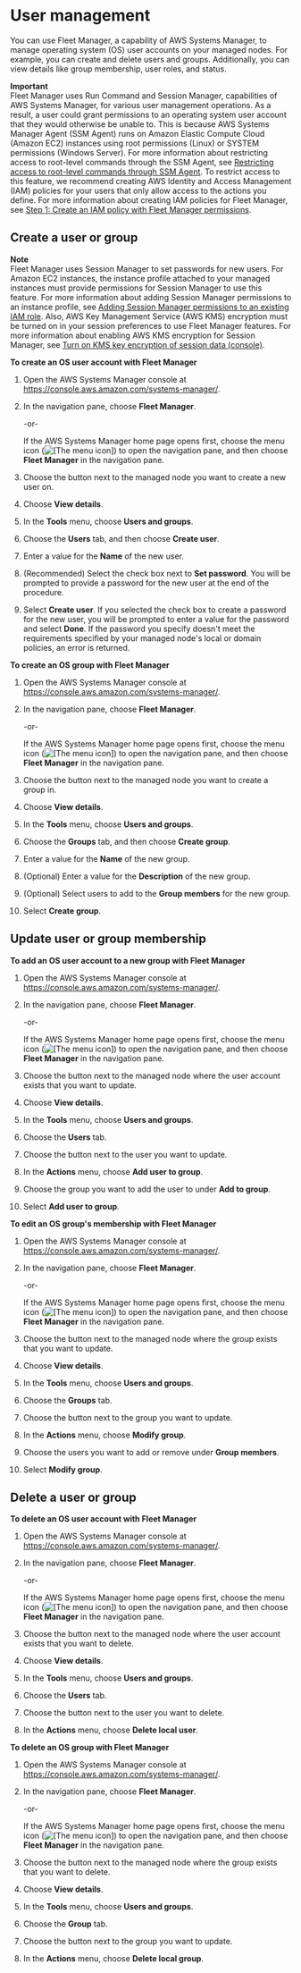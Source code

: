 # User management<a name="fleet-user-management"></a>

You can use Fleet Manager, a capability of AWS Systems Manager, to manage operating system \(OS\) user accounts on your managed nodes\. For example, you can create and delete users and groups\. Additionally, you can view details like group membership, user roles, and status\.

**Important**  
Fleet Manager uses Run Command and Session Manager, capabilities of AWS Systems Manager, for various user management operations\. As a result, a user could grant permissions to an operating system user account that they would otherwise be unable to\. This is because AWS Systems Manager Agent \(SSM Agent\) runs on Amazon Elastic Compute Cloud \(Amazon EC2\) instances using root permissions \(Linux\) or SYSTEM permissions \(Windows Server\)\. For more information about restricting access to root\-level commands through the SSM Agent, see [Restricting access to root\-level commands through SSM Agent](ssm-agent-restrict-root-level-commands.md)\. To restrict access to this feature, we recommend creating AWS Identity and Access Management \(IAM\) policies for your users that only allow access to the actions you define\. For more information about creating IAM policies for Fleet Manager, see [Step 1: Create an IAM policy with Fleet Manager permissions](fleet-setup-iam.md)\.

## Create a user or group<a name="fleet-user-management-create"></a>

**Note**  
Fleet Manager uses Session Manager to set passwords for new users\. For Amazon EC2 instances, the instance profile attached to your managed instances must provide permissions for Session Manager to use this feature\. For more information about adding Session Manager permissions to an instance profile, see [Adding Session Manager permissions to an existing IAM role](getting-started-add-permissions-to-existing-profile.md)\. Also, AWS Key Management Service \(AWS KMS\) encryption must be turned on in your session preferences to use Fleet Manager features\. For more information about enabling AWS KMS encryption for Session Manager, see [Turn on KMS key encryption of session data \(console\)](session-preferences-enable-encryption.md)\.

**To create an OS user account with Fleet Manager**

1. Open the AWS Systems Manager console at [https://console\.aws\.amazon\.com/systems\-manager/](https://console.aws.amazon.com/systems-manager/)\.

1. In the navigation pane, choose **Fleet Manager**\.

   \-or\-

   If the AWS Systems Manager home page opens first, choose the menu icon \(![\[The menu icon\]](http://docs.aws.amazon.com/systems-manager/latest/userguide/images/menu-icon-small.png)\) to open the navigation pane, and then choose **Fleet Manager** in the navigation pane\.

1. Choose the button next to the managed node you want to create a new user on\.

1. Choose **View details**\.

1. In the **Tools** menu, choose **Users and groups**\.

1. Choose the **Users** tab, and then choose **Create user**\.

1. Enter a value for the **Name** of the new user\.

1. \(Recommended\) Select the check box next to **Set password**\. You will be prompted to provide a password for the new user at the end of the procedure\.

1. Select **Create user**\. If you selected the check box to create a password for the new user, you will be prompted to enter a value for the password and select **Done**\. If the password you specify doesn't meet the requirements specified by your managed node's local or domain policies, an error is returned\.

**To create an OS group with Fleet Manager**

1. Open the AWS Systems Manager console at [https://console\.aws\.amazon\.com/systems\-manager/](https://console.aws.amazon.com/systems-manager/)\.

1. In the navigation pane, choose **Fleet Manager**\.

   \-or\-

   If the AWS Systems Manager home page opens first, choose the menu icon \(![\[The menu icon\]](http://docs.aws.amazon.com/systems-manager/latest/userguide/images/menu-icon-small.png)\) to open the navigation pane, and then choose **Fleet Manager** in the navigation pane\.

1. Choose the button next to the managed node you want to create a group in\.

1. Choose **View details**\.

1. In the **Tools** menu, choose **Users and groups**\.

1. Choose the **Groups** tab, and then choose **Create group**\.

1. Enter a value for the **Name** of the new group\.

1. \(Optional\) Enter a value for the **Description** of the new group\.

1. \(Optional\) Select users to add to the **Group members** for the new group\.

1. Select **Create group**\.

## Update user or group membership<a name="fleet-user-management-update"></a>

**To add an OS user account to a new group with Fleet Manager**

1. Open the AWS Systems Manager console at [https://console\.aws\.amazon\.com/systems\-manager/](https://console.aws.amazon.com/systems-manager/)\.

1. In the navigation pane, choose **Fleet Manager**\.

   \-or\-

   If the AWS Systems Manager home page opens first, choose the menu icon \(![\[The menu icon\]](http://docs.aws.amazon.com/systems-manager/latest/userguide/images/menu-icon-small.png)\) to open the navigation pane, and then choose **Fleet Manager** in the navigation pane\.

1. Choose the button next to the managed node where the user account exists that you want to update\.

1. Choose **View details**\.

1. In the **Tools** menu, choose **Users and groups**\.

1. Choose the **Users** tab\.

1. Choose the button next to the user you want to update\.

1. In the **Actions** menu, choose **Add user to group**\.

1. Choose the group you want to add the user to under **Add to group**\.

1. Select **Add user to group**\.

**To edit an OS group's membership with Fleet Manager**

1. Open the AWS Systems Manager console at [https://console\.aws\.amazon\.com/systems\-manager/](https://console.aws.amazon.com/systems-manager/)\.

1. In the navigation pane, choose **Fleet Manager**\.

   \-or\-

   If the AWS Systems Manager home page opens first, choose the menu icon \(![\[The menu icon\]](http://docs.aws.amazon.com/systems-manager/latest/userguide/images/menu-icon-small.png)\) to open the navigation pane, and then choose **Fleet Manager** in the navigation pane\.

1. Choose the button next to the managed node where the group exists that you want to update\.

1. Choose **View details**\.

1. In the **Tools** menu, choose **Users and groups**\.

1. Choose the **Groups** tab\.

1. Choose the button next to the group you want to update\.

1. In the **Actions** menu, choose **Modify group**\.

1. Choose the users you want to add or remove under **Group members**\.

1. Select **Modify group**\.

## Delete a user or group<a name="fleet-user-management-delete"></a>

**To delete an OS user account with Fleet Manager**

1. Open the AWS Systems Manager console at [https://console\.aws\.amazon\.com/systems\-manager/](https://console.aws.amazon.com/systems-manager/)\.

1. In the navigation pane, choose **Fleet Manager**\.

   \-or\-

   If the AWS Systems Manager home page opens first, choose the menu icon \(![\[The menu icon\]](http://docs.aws.amazon.com/systems-manager/latest/userguide/images/menu-icon-small.png)\) to open the navigation pane, and then choose **Fleet Manager** in the navigation pane\.

1. Choose the button next to the managed node where the user account exists that you want to delete\.

1. Choose **View details**\.

1. In the **Tools** menu, choose **Users and groups**\.

1. Choose the **Users** tab\.

1. Choose the button next to the user you want to delete\.

1. In the **Actions** menu, choose **Delete local user**\.

**To delete an OS group with Fleet Manager**

1. Open the AWS Systems Manager console at [https://console\.aws\.amazon\.com/systems\-manager/](https://console.aws.amazon.com/systems-manager/)\.

1. In the navigation pane, choose **Fleet Manager**\.

   \-or\-

   If the AWS Systems Manager home page opens first, choose the menu icon \(![\[The menu icon\]](http://docs.aws.amazon.com/systems-manager/latest/userguide/images/menu-icon-small.png)\) to open the navigation pane, and then choose **Fleet Manager** in the navigation pane\.

1. Choose the button next to the managed node where the group exists that you want to delete\.

1. Choose **View details**\.

1. In the **Tools** menu, choose **Users and groups**\.

1. Choose the **Group** tab\.

1. Choose the button next to the group you want to update\.

1. In the **Actions** menu, choose **Delete local group**\.